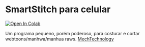 # SmartStitch para celular
[![Open In Colab](https://colab.research.google.com/assets/colab-badge.svg)](https://colab.research.google.com/github/xmks-colab/SmartCutter/blob/main/SmartStitchConsole_py.ipynb)

Um programa pequeno, porém poderoso, para costurar e cortar webtoons/manhwa/manhua raws.
[MechTechnology](https://github.com/MechTechnology/SmartStitch)
